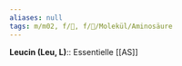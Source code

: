 ```yaml
---
aliases: null
tags: m/m02, f/🧪, f/🧪/Molekül/Aminosäure
---
```

**Leucin (Leu, L)**:: Essentielle [[AS]]